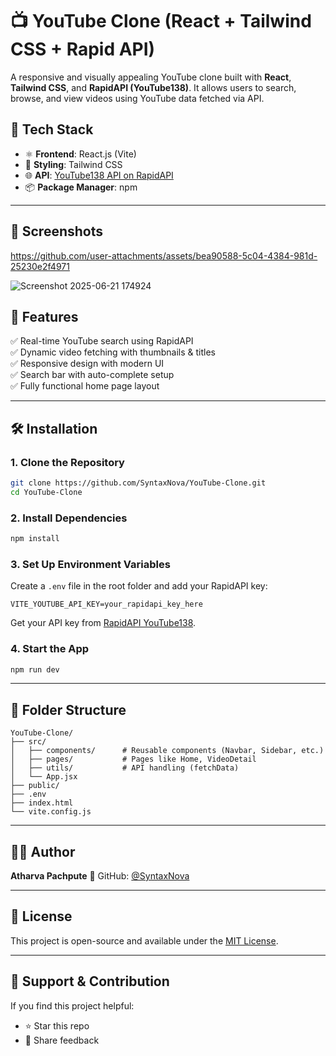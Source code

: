 # 📺 YouTube Clone (React + Tailwind CSS + Rapid API)

A responsive and visually appealing YouTube clone built with **React**, **Tailwind CSS**, and **RapidAPI (YouTube138)**. It allows users to search, browse, and view videos using YouTube data fetched via API.

## 🚀 Tech Stack

- ⚛️ **Frontend**: React.js (Vite)
- 🎨 **Styling**: Tailwind CSS
- 🌐 **API**: [YouTube138 API on RapidAPI](https://rapidapi.com/glavier/api/youtube138/)
- 📦 **Package Manager**: npm

---

## 📸 Screenshots

https://github.com/user-attachments/assets/bea90588-5c04-4384-981d-25230e2f4971

![Screenshot 2025-06-21 174924](https://github.com/user-attachments/assets/ebdf3935-d4e1-485a-8321-2d620cfde500)


## 🧩 Features

✅ Real-time YouTube search using RapidAPI  
✅ Dynamic video fetching with thumbnails & titles  
✅ Responsive design with modern UI  
✅ Search bar with auto-complete setup  
✅ Fully functional home page layout

---

## 🛠️ Installation

### 1. Clone the Repository

```bash
git clone https://github.com/SyntaxNova/YouTube-Clone.git
cd YouTube-Clone
````

### 2. Install Dependencies

```bash
npm install
```

### 3. Set Up Environment Variables

Create a `.env` file in the root folder and add your RapidAPI key:

```env
VITE_YOUTUBE_API_KEY=your_rapidapi_key_here
```

Get your API key from [RapidAPI YouTube138](https://rapidapi.com/glavier/api/youtube138/).

### 4. Start the App

```bash
npm run dev
```

---

## 📁 Folder Structure

```
YouTube-Clone/
├── src/
│   ├── components/      # Reusable components (Navbar, Sidebar, etc.)
│   ├── pages/           # Pages like Home, VideoDetail
│   ├── utils/           # API handling (fetchData)
│   └── App.jsx
├── public/
├── .env
├── index.html
└── vite.config.js
```

---

## 🙋‍♂️ Author

**Atharva Pachpute**
📌 GitHub: [@SyntaxNova](https://github.com/SyntaxNova)

---

## 📜 License

This project is open-source and available under the [MIT License](LICENSE).

---

## 🙌 Support & Contribution

If you find this project helpful:

* ⭐ Star this repo
* 💬 Share feedback
